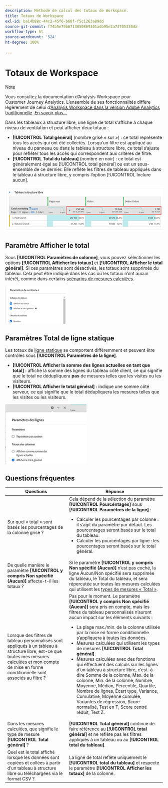 ```yaml
---
description: Méthode de calcul des totaux de Workspace.
title: Totaux de Workspace
exl-id: ba14b88c-44c2-45f6-b68f-f5c1263a89dd
source-git-commit: f74b5e79b6713050869301adb95e2a73705330da
workflow-type: ht
source-wordcount: '524'
ht-degree: 100%

---
```


# Totaux de Workspace

>[!NOTE]
>
>Vous consultez la documentation d’Analysis Workspace pour Customer Journey Analytics. L’ensemble de ses fonctionnalités diffère légèrement de celui d’[Analysis Workspace dans la version Adobe Analytics traditionnelle](https://experienceleague.adobe.com/docs/analytics/analyze/analysis-workspace/home.html?lang=fr). [En savoir plus...](/help/getting-started/cja-aa.md)

Dans les tableaux à structure libre, une ligne de total s’affiche à chaque niveau de ventilation et peut afficher deux totaux :

* **[!UICONTROL Total général]** (nombre grisé « sur ») : ce total représente tous les accès qui ont été collectés. Lorsquʼun filtre est appliqué au niveau du panneau ou dans le tableau à structure libre, ce total sʼajuste pour refléter tous les accès qui correspondent aux critères de filtre.
* **[!UICONTROL Total du tableau]** (nombre en noir) : ce total est généralement égal au [!UICONTROL total général] ou est un sous-ensemble de ce dernier. Elle reflète les filtres de tableau appliqués dans le tableau à structure libre, y compris l’option [!UICONTROL Inclure aucun].

![](assets/total-row.png)

## Paramètre Afficher le total

Sous **[!UICONTROL Paramètres de colonne]**, vous pouvez sélectionner les options **[!UICONTROL Afficher les totaux]** et **[!UICONTROL Afficher le total général]**. Si ces paramètres sont désactivés, les totaux sont supprimés du tableau. Cela peut être indiqué dans les cas où les totaux n’ont aucun intérêt, comme dans certains [scénarios de mesures calculées](https://experienceleague.adobe.com/docs/analytics/components/calculated-metrics/calcmetrics-reference/cm-totals.html?lang=fr).

![](assets/column-settings-total.png)

## Paramètres Total de ligne statique

Les totaux de [ligne statique](/help/analysis-workspace/visualizations/freeform-table/column-row-settings/manual-vs-dynamic-rows.md) se comportent différemment et peuvent être contrôlés sous **[!UICONTROL Paramètres de la ligne]**.

* **[!UICONTROL Afficher la somme des lignes actuelles en tant que total]** : affiche la somme des lignes du tableau côté client, ce qui signifie que le total ne dédupliquera **pas** de mesures telles que les visites ou les visiteurs.
* **[!UICONTROL Afficher le total général]** : indique une somme côté serveur, ce qui signifie que le total dédupliquera les mesures telles que les visites ou les visiteurs.

![](assets/static-rows.png)

## Questions fréquentes

| Questions | Réponse |
|---|---|
| Sur quel « total » sont basés les pourcentages de la colonne grise ? | Cela dépend de la sélection du paramètre **[!UICONTROL Pourcentages]** sous **[!UICONTROL Paramètres de la ligne]** :<ul><li>Calculer les pourcentages par colonne : il s’agit du paramètre par défaut. Les pourcentages seront basés sur le total du tableau.</li><li>Calculer les pourcentages par ligne : les pourcentages seront basés sur le total général.</li></ul> |
| De quelle manière le paramètre **[!UICONTROL y compris Non spécifié (Aucun)]** affecte-t-il les totaux ? | Si le paramètre **[!UICONTROL y compris Non spécifié (Aucun)]** n’est pas coché, la ligne Aucun/Non spécifié sera supprimée du tableau, le Total du tableau, et sera répercutée sur toutes les mesures calculées qui utilisent les [types de mesures « Total »](https://experienceleague.adobe.com/docs/analytics/components/calculated-metrics/calcmetric-workflow/m-metric-type-alloc.html?lang=fr). |
| Lorsque des filtres de tableau personnalisés sont appliqués à un tableau à structure libre, est-ce que toutes mes mesures calculées et mon compte de mise en forme conditionnelle sont associés au filtre ? | Pas pour le moment. Le paramètre **[!UICONTROL y compris Non spécifié (Aucun)]** sera pris en compte, mais les filtres du tableau personnalisés n’auront aucun impact sur les éléments suivants :<ul><li>La plage max./min. de la colonne utilisée par la mise en forme conditionnelle s’appliquera à toutes les données.</li><li>Mesures calculées qui utilisent les types de mesures **[!UICONTROL Total général]**.</li><li>Mesures calculées avec des fonctions qui effectuent des calculs sur les lignes d’un tableau à structure libre, c’est-à-dire Somme de la colonne, Max. de la colonne, Min. de la colonne, Nombre, Moyenne, Médian, Percentile, Quartile, Nombre de lignes, Écart type, Variance, Cumulative, Moyenne cumulée, Variantes de régression, Score normalisé, Test en T, Score centré réduit, Test Z.</li></ul> |
| Dans les mesures calculées, que signifie le type de mesure **[!UICONTROL Total général]** ? | **[!UICONTROL Total général]** continue de faire référence au **[!UICONTROL total général]** et ne reflète pas les filtres appliqués à un tableau ou au **[!UICONTROL total du tableau]**. |
| Quel est le total affiché lorsque les données sont copiées et collées à partir d’un tableau à structure libre ou téléchargées via le format CSV ? | La ligne de total reflète uniquement le **[!UICONTROL total du tableau]** et respecte le paramètre **[!UICONTROL Afficher les totaux]** de la colonne. |
